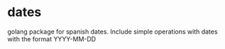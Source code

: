 # dates
golang package for spanish dates. Include simple operations with dates
with the format YYYY-MM-DD
